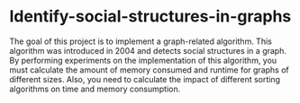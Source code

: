 # Identify-social-structures-in-graphs
The goal of this project is to implement a graph-related algorithm. This algorithm was introduced in 2004 and detects social structures in a graph. By performing experiments on the implementation of this algorithm, you must calculate the amount of memory consumed and runtime for graphs of different sizes. Also, you need to calculate the impact of different sorting algorithms on time and memory consumption.
